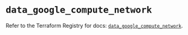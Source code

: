 # `data_google_compute_network`

Refer to the Terraform Registry for docs: [`data_google_compute_network`](https://registry.terraform.io/providers/hashicorp/google/6.22.0/docs/data-sources/compute_network).
